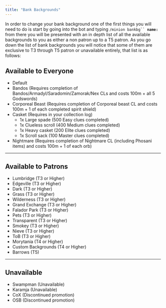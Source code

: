 ```yaml
---
title: "Bank Backgrounds"
---
```


In order to change your bank background one of the first things you will need to do is start by going into the bot and typing `/minion bankbg`` `**`name:`** from there you will be presented with an in depth list of all the available backgrounds to you as either a non patron up to a T5 patron. As you go down the list of bank backgrounds you will notice that some of them are exclusive to T3 through T5 patron or unavailable entirely, that list is as follows:

## Available to Everyone

- Default
- Bandos (Requires completion of Bandos/Armadyl/Saradomin/Zamorak/Nex CLs and costs 100m + all 5 Godswords)
- Corporeal Beast (Requires completion of Corporeal beast CL and costs 100m + 1 of each completed spirit shield)
- Casket (Requires in your collection log)
  - 1x Large spade (500 Easy clues completed)
  - 1x Clueless scroll (400 Medium clues completed)
  - 1x Heavy casket (200 Elite clues completed)
  - 1x Scroll sack (100 Master clues completed)
- Nightmare (Requires completion of Nightmare CL (including Phosani items) and costs 100m + 1 of each orb)

---

## Available to Patrons

- Lumbridge (T3 or Higher)
- Edgeville (T3 or Higher)
- Dark (T3 or Higher)
- Grass (T3 or Higher)
- Wilderness (T3 or Higher)
- Grand Exchange (T3 or Higher)
- Falador Park (T3 or Higher)
- Pets (T3 or Higher)
- Transparent (T3 or Higher)
- Smokey (T3 or Higher)
- Nieve (T3 or Higher)
- ToB (T3 or Higher)
- Morytania (T4 or Higher)
- Custom Backgrounds (T4 or Higher)
- Barrows (T5)

---

## Unavailable

- Swampman (Unavailable)
- Karamja (Unavailable)
- CoX (Discontinued promotion)
- OSB (Discontinued promotion)
